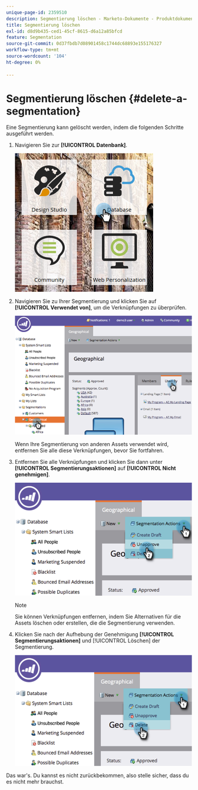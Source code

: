 ```yaml
---
unique-page-id: 2359510
description: Segmentierung löschen - Marketo-Dokumente - Produktdokumentation
title: Segmentierung löschen
exl-id: d8d9b435-ced1-45cf-8615-d6a12a85bfcd
feature: Segmentation
source-git-commit: 0d37fbdb7d08901458c1744dc68893e155176327
workflow-type: tm+mt
source-wordcount: '104'
ht-degree: 0%

---
```


# Segmentierung löschen {#delete-a-segmentation}

Eine Segmentierung kann gelöscht werden, indem die folgenden Schritte ausgeführt werden.

1. Navigieren Sie zur **[!UICONTROL Datenbank]**.

   ![](assets/image2017-3-28-14-3a55-3a26.png)

1. Navigieren Sie zu Ihrer Segmentierung und klicken Sie auf **[!UICONTROL Verwendet von]**, um die Verknüpfungen zu überprüfen.

   ![](assets/image2017-3-28-15-3a51-3a8.png)

   Wenn Ihre Segmentierung von anderen Assets verwendet wird, entfernen Sie alle diese Verknüpfungen, bevor Sie fortfahren.

1. Entfernen Sie alle Verknüpfungen und klicken Sie dann unter **[!UICONTROL Segmentierungsaktionen]** auf **[!UICONTROL Nicht genehmigen]**.

   ![](assets/image2017-3-28-15-3a51-3a30.png)

   >[!NOTE]
   >
   >Sie können Verknüpfungen entfernen, indem Sie Alternativen für die Assets löschen oder erstellen, die die Segmentierung verwenden.

1. Klicken Sie nach der Aufhebung der Genehmigung **[!UICONTROL Segmentierungsaktionen]** und [!UICONTROL Löschen] der Segmentierung.

   ![](assets/image2017-3-28-15-3a51-3a46.png)

Das war&#39;s. Du kannst es nicht zurückbekommen, also stelle sicher, dass du es nicht mehr brauchst.
